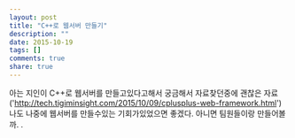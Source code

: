 ```yaml
---
layout: post
title: "C++로 웹서버 만들기"
description: ""
date: 2015-10-19
tags: []
comments: true
share: true
---
```


아는 지인이 C++로 웹서버를 만들고있다고해서 궁금해서 자료찾던중에 괜찮은
자료('http://tech.tigiminsight.com/2015/10/09/cplusplus-web-framework.html') 나도
나중에 웹서버를 만들수있는 기회가있었으면 좋겠다. 아니면 팀원들이랑 만들어볼까. .

